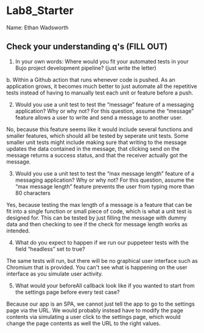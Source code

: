 # Lab8_Starter

Name: Ethan Wadsworth

## Check your understanding q's (FILL OUT)
1. In your own words: Where would you fit your automated tests in your Bujo project development pipeline? (just write the letter)

b. Within a Github action that runs whenever code is pushed. As an application grows, it becomes much better to just automate all the repetitive tests instead of having to manually test each unit or feature before a push.

2. Would you use a unit test to test the “message” feature of a messaging application? Why or why not? For this question, assume the “message” feature allows a user to write and send a message to another user.

No, because this feature seems like it would include several functions and smaller features, which should all be tested by seperate unit tests. Some smaller unit tests might include making sure that writing to the message updates the data contained in the message, that clicking send on the message returns a success status, and that the receiver actually got the message.

3. Would you use a unit test to test the “max message length” feature of a messaging application? Why or why not? For this question, assume the “max message length” feature prevents the user from typing more than 80 characters

Yes, because testing the max length of a message is a feature that can be fit into a single function or small piece of code, which is what a unit test is designed for. This can be tested by just filling the message with dummy data and then checking to see if the check for message length works as intended.

4. What do you expect to happen if we run our puppeteer tests with the field “headless” set to true?

The same tests will run, but there will be no graphical user interface such as Chromium that is provided. You can't see what is happening on the user interface as you simulate user activity.

5. What would your beforeAll callback look like if you wanted to start from the settings page before every test case?

Because our app is an SPA, we cannot just tell the app to go to the settings page via the URL. We would probably instead have to modify the page contents via simulating a user click to the settings page, which would change the page contents as well the URL to the right values.


